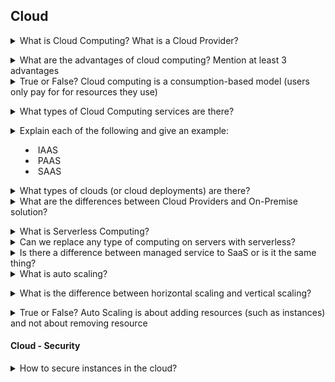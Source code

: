 ## Cloud

<details>
<summary>What is Cloud Computing? What is a Cloud Provider?</summary><br><b>

Cloud computing refers to the delivery of on-demand computing services
over the internet on a pay-as-you-go basis.

In simple words, Cloud computing is a service that lets you use any computing
service such as a server, storage, networking, databases, and intelligence,
right through your browser without owning anything. You can do anything you
can think of unless it doesn’t require you to stay close to your hardware.

Cloud service providers are companies that establish public clouds, manage private clouds, or offer on-demand cloud computing components (also known as cloud computing services) like Infrastructure-as-a-Service (IaaS), Platform-as-a-Service (PaaS), and Software-as-a-Service(SaaS). Cloud services can reduce business process costs when compared to on-premise IT.
</b></details>

<details>
<summary>What are the advantages of cloud computing? Mention at least 3 advantages</summary><br><b>

- Pay as you go: you are paying only for what you are using. No upfront payments and payment stops when resources are no longer used.
- Scalable: resources are scaled down or up based on demand
- High availability: resources and applications provide seamless experience, even when some services are down
- Disaster recovery
  </b></details>

<details>
<summary>True or False? Cloud computing is a consumption-based model (users only pay for for resources they use)</summary><br><b>

True
</b></details>

<details>
<summary>What types of Cloud Computing services are there?</summary><br><b>

IAAS - Infrastructure as a Service
PAAS - Platform as a Service
SAAS - Software as a Service
</b></details>

<details>
<summary>Explain each of the following and give an example:

- IAAS
- PAAS
- SAAS</summary><br><b>
- IAAS - Users have control over complete Operating System and don't need to worry about the physical resources, which is managed by Cloud Service Provider.
- PAAS - CLoud Service Provider takes care of Operating System, Middlewares and users only need to focus on our Data and Application.
- SAAS - A cloud based method to provide software to users, software logics running on cloud, can be run on-premises or managed by Cloud Service Provider.
  </b></details>

<details>
<summary>What types of clouds (or cloud deployments) are there?</summary><br><b>

- Public - Cloud services sharing computing resources among multiple customers
- Private - Cloud services having computing resources limited to specific customer or organization, managed by third party or organizations itself
- Hybrid - Combination of public and private clouds
  </b></details>

<details>
<summary>What are the differences between Cloud Providers and On-Premise solution?</summary><br><b>

In cloud providers, someone else owns and manages the hardware, hire the relevant infrastructure teams and pays for real-estate (for both hardware and people). You can focus on your business.

In On-Premise solution, it's quite the opposite. You need to take care of hardware, infrastructure teams and pay for everything which can be quite expensive. On the other hand it's tailored to your needs.
</b></details>

<details>
<summary>What is Serverless Computing?</summary><br><b>

The main idea behind serverless computing is that you don't need to manage the creation and configuration of server. All you need to focus on is splitting your app into multiple functions which will be triggered by some actions.

It's important to note that:

- Serverless Computing is still using servers. So saying there are no servers in serverless computing is completely wrong
- Serverless Computing allows you to have a different paying model. You basically pay only when your functions are running and not when the VM or containers are running as in other payment models
  </b></details>

<details>
<summary>Can we replace any type of computing on servers with serverless?</summary><br><b>
</b></details>

<details>
<summary>Is there a difference between managed service to SaaS or is it the same thing?</summary><br><b>
</b></details>

<details>
<summary>What is auto scaling?</summary><br><b>

AWS definition: "AWS Auto Scaling monitors your applications and automatically adjusts capacity to maintain steady, predictable performance at the lowest possible cost"

Read more about auto scaling [here](https://aws.amazon.com/autoscaling)
</b></details>

<details>
<summary>What is the difference between horizontal scaling and vertical scaling?</summary><br><b>

[AWS Docs](https://wa.aws.amazon.com/wellarchitected/2020-07-02T19-33-23/wat.concept.horizontal-scaling.en.html):

A "horizontally scalable" system is one that can increase capacity by adding more computers to the system. This is in contrast to a "vertically scalable" system, which is constrained to running its processes on only one computer; in such systems the only way to increase performance is to add more resources into one computer in the form of faster (or more) CPUs, memory or storage.

Horizontally scalable systems are oftentimes able to outperform vertically scalable systems by enabling parallel execution of workloads and distributing those across many different computers.
</b></details>

<details>
<summary>True or False? Auto Scaling is about adding resources (such as instances) and not about removing resource</summary><br><b>

False. Auto scaling adjusts capacity and this can mean removing some resources based on usage and performances.
</b></details>

#### Cloud - Security

<details>
<summary>How to secure instances in the cloud?</summary><br><b>

- Instance should have minimal permissions needed. You don't want an instance-level incident to become an account-level incident
- Instances should be accessed through load balancers or bastion hosts. In other words, they should be off the internet (in a private subnet behind a NAT).
- Using latest OS images with your instances (or at least apply latest patches)
  </b></details>
